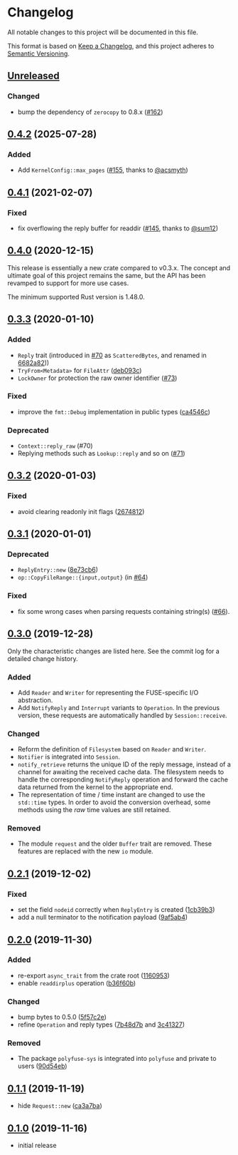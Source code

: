 # Changelog
All notable changes to this project will be documented in this file.

This format is based on [Keep a Changelog], and this project adheres to [Semantic Versioning].

## [Unreleased]

### Changed
* bump the dependency of `zerocopy` to 0.8.x ([#162](https://github.com/ubnt-intrepid/polyfuse/pull/162))

## [0.4.2] (2025-07-28)

### Added
* Add `KernelConfig::max_pages` ([#155](https://github.com/ubnt-intrepid/polyfuse/pull/155), thanks to [@acsmyth](https://github.com/acsmyth))

## [0.4.1] (2021-02-07)

### Fixed

* fix overflowing the reply buffer for readdir ([#145](https://github.com/ubnt-intrepid/polyfuse/pull/145), thanks to [@sum12](https://github.com/sum12))

## [0.4.0] (2020-12-15)

This release is essentially a new crate compared to v0.3.x.
The concept and ultimate goal of this project remains the same, but the API has been
revamped to support for more use cases.

The minimum supported Rust version is 1.48.0.

## [0.3.3] (2020-01-10)

### Added

* `Reply` trait (introduced in [#70](https://github.com/ubnt-intrepid/polyfuse/pull/70) as `ScatteredBytes`, and renamed in [6682a82](https://github.com/ubnt-intrepid/polyfuse/commit/6682a828934ffc257d9bc7b690215e02014df08a)))
* `TryFrom<Metadata>` for `FileAttr` ([deb093c](https://github.com/ubnt-intrepid/polyfuse/commit/deb093ce195fcbd4bb675c12155c8a05d58211c6))
* `LockOwner` for protection the raw owner identifier ([#73](https://github.com/ubnt-intrepid/polyfuse/pull/73))

### Fixed

* improve the `fmt::Debug` implementation in public types ([ca4546c](https://github.com/ubnt-intrepid/polyfuse/commit/ca4546c3c0cf1ddd5e66c81771857a559959e9d3))

### Deprecated

* `Context::reply_raw` (#70)
* Replying methods such as `Lookup::reply` and so on ([#71](https://github.com/ubnt-intrepid/polyfuse/pull/71))

## [0.3.2] (2020-01-03)

### Fixed

* avoid clearing readonly init flags ([2674812](https://github.com/ubnt-intrepid/polyfuse/commit/267481224d77860c9221e6964662620918374757))

## [0.3.1] (2020-01-01)

### Deprecated

* `ReplyEntry::new` ([8e73cb6](https://github.com/ubnt-intrepid/polyfuse/commit/8e73cb6c6a3a698498fd2578ea5c8e669ffa8e74))
* `op::CopyFileRange::{input,output}` (in [#64](https://github.com/ubnt-intrepid/polyfuse/pull/64))

### Fixed

* fix some wrong cases when parsing requests containing string(s) ([#66](https://github.com/ubnt-intrepid/polyfuse/pull/66)).

## [0.3.0] (2019-12-28)

Only the characteristic changes are listed here.
See the commit log for a detailed change history.

### Added

* Add `Reader` and `Writer` for representing the FUSE-specific I/O abstraction.
* Add `NotifyReply` and `Interrupt` variants to `Operation`.  In the previous version,
  these requests are automatically handled by `Session::receive`.

### Changed

* Reform the definition of `Filesystem` based on `Reader` and `Writer`.
* `Notifier` is integrated into `Session`.
* `notify_retrieve` returns the unique ID of the reply message, instead of a channel for
   awaiting the received cache data. The filesystem needs to handle the corresponding
   `NotifyReply` operation and forward the cache data returned from the kernel to the
   appropriate end.
* The representation of time / time instant are changed to use the `std::time` types.
  In order to avoid the conversion overhead, some methods using the *raw* time values
  are still retained.

### Removed

* The module `request` and the older `Buffer` trait are removed. These features are replaced
  with the new `io` module.

## [0.2.1] (2019-12-02)

### Fixed

* set the field `nodeid` correctly when `ReplyEntry` is created ([1cb39b3](https://github.com/ubnt-intrepid/polyfuse/commit/1cb39b3077d62210f3d7b91ce7be57719b2fb73f))
* add a null terminator to the notification payload ([9af5ab4](https://github.com/ubnt-intrepid/polyfuse/commit/9af5ab4daf0f59a898c0fed08098a57fe2664243))

## [0.2.0] (2019-11-30)

### Added

* re-export `async_trait` from the crate root ([1160953](https://github.com/ubnt-intrepid/polyfuse/commit/1160953f8e74c8888c7d4270eff926a8112ea256))
* enable `readdirplus` operation ([b36f60b](https://github.com/ubnt-intrepid/polyfuse/commit/b36f60b5055bd723ba9a7406252917f0b4829f0f))

### Changed

* bump bytes to 0.5.0 ([5f57c2e](https://github.com/ubnt-intrepid/polyfuse/commit/5f57c2e471df5ac83ca2776c0bd18a653d6f9360))
* refine `Operation` and reply types ([7b48d7b](https://github.com/ubnt-intrepid/polyfuse/commit/7b48d7bc408d753033a4b21df927b52fd8420a7c) and [3c41327](https://github.com/ubnt-intrepid/polyfuse/commit/3c41327856b317c14a84e06093c30bd5139aff2c))

### Removed

* The package `polyfuse-sys` is integrated into `polyfuse` and private to users ([90d54eb](https://github.com/ubnt-intrepid/polyfuse/commit/90d54eb9a5d13a9f06cd3e1922cd01c087c7a416))

## [0.1.1] (2019-11-19)

* hide `Request::new` ([ca3a7ba](https://github.com/ubnt-intrepid/polyfuse/commit/ca3a7baf3650304d16b270c556704f7c631b0888))

## [0.1.0] (2019-11-16)

* initial release

<!-- links -->

[Unreleased]: https://github.com/ubnt-intrepid/polyfuse/compare/v0.4.1...HEAD
[0.4.2]: https://github.com/ubnt-intrepid/polyfuse/compare/v0.4.1...v0.4.2
[0.4.1]: https://github.com/ubnt-intrepid/polyfuse/compare/v0.4.0...v0.4.1
[0.4.0]: https://github.com/ubnt-intrepid/polyfuse/compare/v0.3.3...v0.4.0
[0.3.3]: https://github.com/ubnt-intrepid/polyfuse/compare/v0.3.2...v0.3.3
[0.3.2]: https://github.com/ubnt-intrepid/polyfuse/compare/v0.3.1...v0.3.2
[0.3.1]: https://github.com/ubnt-intrepid/polyfuse/compare/v0.3.0...v0.3.1
[0.3.0]: https://github.com/ubnt-intrepid/polyfuse/compare/v0.2.1...v0.3.0
[0.2.1]: https://github.com/ubnt-intrepid/polyfuse/compare/v0.2.0...v0.2.1
[0.2.0]: https://github.com/ubnt-intrepid/polyfuse/compare/v0.1.1...v0.2.0
[0.1.1]: https://github.com/ubnt-intrepid/polyfuse/compare/v0.1.0...v0.1.1
[0.1.0]: https://github.com/ubnt-intrepid/polyfuse/tree/v0.1.0

[Keep a Changelog]: https://keepachangelog.com/en/1.0.0/
[Semantic Versioning]: https://semver.org/spec/v2.0.0.html
